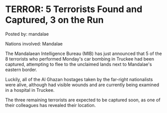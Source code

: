 # TERROR: 5 Terrorists Found and Captured, 3 on the Run

Posted by: mandalae

Nations involved: Mandalae

The Mandalaean Intelligence Bureau (MIB) has just announced that 5 of the 8 terrorists who performed Monday's car bombing in Truckee had been captured, attempting to flee to the unclaimed lands next to Mandalae's eastern border. 

Luckily, all of the Al Ghazan hostages taken by the far-right nationalists were alive, although had visible wounds and are currently being examined in a hospital in Truckee. 

The three remaining terrorists are expected to be captured soon, as one of their colleagues has revealed their location.